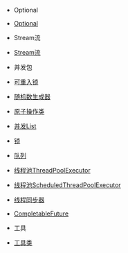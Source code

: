 
* Optional

 * [Optional](java/optional/Optional.md)

* Stream流
 
 * [Stream流](java/stream/Stream.md)
 
* 并发包

 * [可重入锁](java/current/ReEnter.md)
 * [随机数生成器](java/current/ThreadLocalRandom.md)
 * [原子操作类](java/current/Atomic.md)
 * [并发List](java/current/CopyOnWriteArrayList.md)
 * [锁](java/current/Lock.md)
 * [队列](java/current/Queue.md)
 * [线程池ThreadPoolExecutor](java/current/ThreadPoolExecutor.md)
 * [线程池ScheduledThreadPoolExecutor](java/current/ScheduledThreadPoolExecutor.md)
 * [线程同步器](java/current/ThreadSynchronizer.md)
 * [CompletableFuture](java/current/CompletableFuture.md)

* 工具

 * [工具类](java/util/Util.md)
